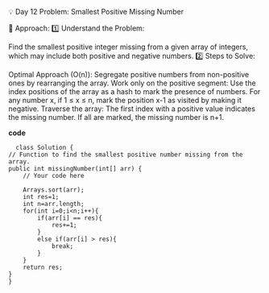 
💡 Day 12 Problem: Smallest Positive Missing Number

🧠 Approach:
1️⃣ Understand the Problem:

Find the smallest positive integer missing from a given array of integers, which may include both positive and negative numbers.
2️⃣ Steps to Solve:

Optimal Approach (O(n)):
Segregate positive numbers from non-positive ones by rearranging the array.
Work only on the positive segment:
Use the index positions of the array as a hash to mark the presence of numbers.
For any number x, if 1 ≤ x ≤ n, mark the position x-1 as visited by making it negative.
Traverse the array: The first index with a positive value indicates the missing number. If all are marked, the missing number is n+1.

**code**

      class Solution {
    // Function to find the smallest positive number missing from the array.
    public int missingNumber(int[] arr) {
        // Your code here
        
        Arrays.sort(arr);
        int res=1;
        int n=arr.length;
        for(int i=0;i<n;i++){
            if(arr[i] == res){
                res+=1;
            }
            else if(arr[i] > res){
                break;
            }
        }
        return res;
    }
    }
